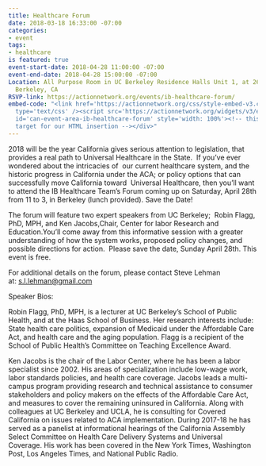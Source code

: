 ```yaml
---
title: Healthcare Forum
date: 2018-03-18 16:33:00 -07:00
categories:
- event
tags:
- healthcare
is featured: true
event-start-date: 2018-04-28 11:00:00 -07:00
event-end-date: 2018-04-28 15:00:00 -07:00
Location: All Purpose Room in UC Berkeley Residence Halls Unit 1, at 2650 Durant Avenue,
  Berkeley, CA
RSVP-link: https://actionnetwork.org/events/ib-healthcare-forum/
embed-code: "<link href='https://actionnetwork.org/css/style-embed-v3.css' rel='stylesheet'
  type='text/css' /><script src='https://actionnetwork.org/widgets/v3/event/ib-healthcare-forum?format=js&source=widget'></script><div
  id='can-event-area-ib-healthcare-forum' style='width: 100%'><!-- this div is the
  target for our HTML insertion --></div>"
---
```


2018 will be the year California gives serious attention to legislation, that provides a real path to Universal Healthcare in the State.  If you’ve ever wondered about the intricacies of  our current healthcare system, and the historic progress in California under the ACA; or policy options that can successfully move California toward  Universal Healthcare, then you’ll want to attend the IB Healthcare Team’s Forum coming up on Saturday, April 28th from 11 to 3, in Berkeley (lunch provided). Save the Date!

The forum will feature two expert speakers from UC Berkeley;  Robin Flagg, PhD, MPH, and Ken Jacobs,Chair, Center for labor Research and Education.You’ll come away from this informative session with a greater understanding of how the system works, proposed policy changes, and possible directions for action.  Please save the date, Sunday April 28th. This event is free.

For additional details on the forum, please contact Steve Lehman at: [s.l.lehman@gmail.com](mailto:s.l.lehman@gmail.com)

Speaker Bios:

Robin Flagg, PhD, MPH, is a lecturer at UC Berkeley’s School of Public Health, and at the Haas  School of Business. Her research interests include: State health care politics, expansion of Medicaid under the Affordable Care Act, and health care and the aging population. Flagg is a recipient of the School of Public Health’s Committee on Teaching Excellence Award.
 
Ken Jacobs is the chair of the Labor Center, where he has been a labor specialist since 2002.  His areas of specialization include low-wage work, labor standards policies, and health care coverage.  Jacobs leads a multi-campus program providing research and technical assistance to consumer stakeholders and policy makers on the effects of the Affordable Care Act, and measures to cover the remaining uninsured in California.  Along with colleagues at UC Berkeley and UCLA, he is consulting for Covered California on issues related to ACA implementation. During 2017-18 he has served as a panelist at  informational hearings of the California Assembly Select Committee on Health Care Delivery Systems and Universal Coverage. His work has been covered in the New York Times, Washington Post, Los Angeles Times, and National Public Radio.